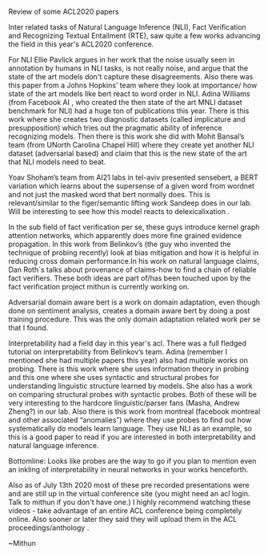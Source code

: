 Review of some ACL2020 papers 


Inter related tasks of Natural Language Inference (NLI), Fact Verification and Recognizing Textual Entailment (RTE), saw quite a few works advancing the field in this year's ACL2020 conference. 


For NLI Ellie Pavlick argues in her work that the noise usually seen in annotation by humans in NLI tasks, is not really noise, and argue that the state of the art models don't capture these disagreements.  Also there was this paper from a Johns Hopkins’ team where they look at importance/ how state of the art models like bert react to word order in NLI. Adina Williams (from Facebook AI , who created the then state of the art MNLI dataset benchmark for NLI) had a huge ton of publications this year. There is this work where she creates two diagnostic datasets (called implicature and presupposition) which tries out the pragmatic ability of inference recognizing models. Then there is this work she did with Mohit Bansal’s team (from UNorth Carolina Chapel Hill) where they create yet another NLI dataset (adversarial based) and claim that this is the new state of the art that NLI models need to beat.

Yoav Shoham’s team from AI21 labs in tel-aviv presented sensebert, a BERT variation which learns about the supersense of a given word from wordnet and not just the masked word that bert normally does. This is relevant/similar to the figer/semantic lifting work Sandeep does in our lab. Will be interesting to see how this model reacts to delexicalixation . 

In the sub field of fact verification per se, these guys introduce kernel graph attention networks, which apparently does more fine grained evidence propagation. In this work from Belinkov’s (the guy who invented the technique of probing recently) look at bias mitigation and how it is helpful in reducing cross domain performance.In his work on natural language claims, Dan Roth`s talks about provenance of claims-how to find a chain of reliable fact verifiers. These both ideas are part of/has been touched upon by the fact verification project mithun is currently working on.

Adversarial domain aware bert is a work on domain adaptation, even though done on sentiment analysis, creates a domain aware bert by doing a post training procedure. This was the only domain adaptation related work per se that I found.

Interpretability had a field day in this year's acl. There was a full fledged tutorial on interpretability from Belinkov’s team. Adina (remember I mentioned she had multiple papers this year) also had multiple works on probing. There is this work where she uses information theory in probing and this one where she uses syntactic and structural probes for understanding linguistic structure learned by models. She also has a work on comparing structural probes with syntactic probes. Both of these will be very interesting to the hardcore linguistic/parser fans (Masha, Andrew Zheng?) in our lab. Also there is this work from montreal (facebook montreal and other associated “anomalies”) where they use probes to find out how systematically do models learn language. They use NLI as an example, so this is a good paper to read if you are interested in both interpretability and natural language inference. 

Bottomline: Looks like probes are the way to go if you plan to mention even an inkling of interpretability in neural networks in your works henceforth.

Also as of July 13th 2020 most of these pre recorded presentations were and are still up in the virtual conference site (you might need an acl login. Talk to mithun if you don't have one.) I highly recommend watching these videos - take advantage of an entire ACL conference being completely online.
Also sooner or later they said they will upload them in the ACL proceedings/anthology .

~Mithun


